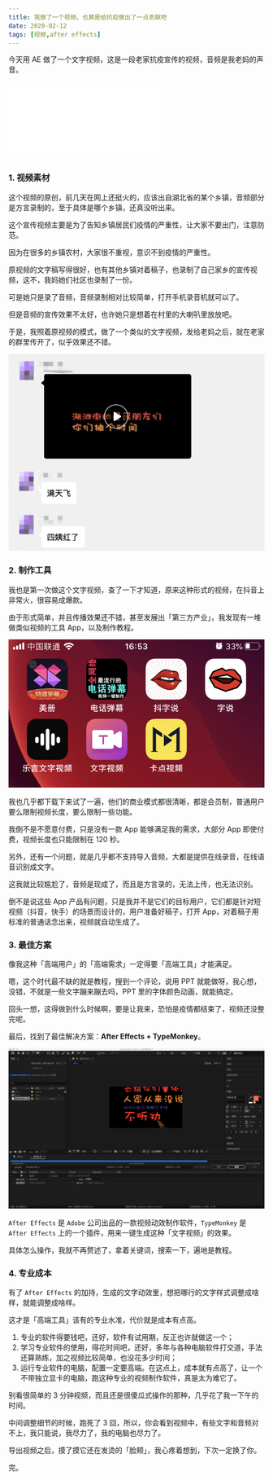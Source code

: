 ```yaml
---
title: 我做了一个视频，也算是给抗疫做出了一点贡献吧
date: 2020-02-12
tags: [视频,after effects]
---
```


今天用 AE 做了一个文字视频，这是一段老家抗疫宣传的视频，音频是我老妈的声音。

<iframe src="//player.bilibili.com/player.html?aid=88803548&cid=151699263&page=1" scrolling="no" border="0" frameborder="no" framespacing="0" allowfullscreen="true"> </iframe>

### 1. 视频素材
这个视频的原创，前几天在网上还挺火的，应该出自湖北省的某个乡镇，音频部分是方言录制的，至于具体是哪个乡镇，还真没听出来。

这个宣传视频主要是为了告知乡镇居民们疫情的严重性，让大家不要出门，注意防范。

因为在很多的乡镇农村，大家很不重视，意识不到疫情的严重性。

原视频的文字稿写得很好，也有其他乡镇对着稿子，也录制了自己家乡的宣传视频，这不，我妈她们社区也录制了一份。

可是她只是录了音频，音频录制相对比较简单，打开手机录音机就可以了。

但是音频的宣传效果不太好，也许她只是想着在村里的大喇叭里放放吧。

于是，我照着原视频的模式，做了一个类似的文字视频，发给老妈之后，就在老家的群里传开了，似乎效果还不错。

![](./_image/2020-02-13-22-49-09.png)

### 2. 制作工具
我也是第一次做这个文字视频，查了一下才知道，原来这种形式的视频，在抖音上非常火，很容易成爆款。

由于形式简单，并且传播效果还不错，甚至发展出「第三方产业」，我发现有一堆做类似视频的工具 App，以及制作教程。

![](./_image/IMG_4882.jpg)

我也几乎都下载下来试了一遍，他们的商业模式都很清晰，都是会员制，普通用户要么限制视频长度，要么限制一些功能。

我倒不是不愿意付费，只是没有一款 App 能够满足我的需求，大部分 App 即使付费，视频长度也只能限制在 120 秒。

另外，还有一个问题，就是几乎都不支持导入音频，大都是提供在线录音，在线语音识别成文字。

这我就比较尴尬了，音频是现成了，而且是方言录的，无法上传，也无法识别。

倒不是说这些 App 产品有问题，只是我并不是它们的目标用户，它们都是针对短视频（抖音，快手）的场景而设计的，用户准备好稿子，打开 App，对着稿子用标准的普通话念出来，视频就自动生成了。

### 3. 最佳方案
像我这种「高端用户」的「高端需求」一定得要「高端工具」才能满足。

嗯，这个时代最不缺的就是教程，搜到一个评论，说用 PPT 就能做呀，我心想，没错，不就是一些文字蹦来蹦去吗，PPT 里的字体颜色动画，就能搞定。

回头一想，这得做到什么时候啊，要是让我来，恐怕是疫情都结束了，视频还没整完呢。

最后，找到了最佳解决方案：**After Effects + TypeMonkey**。

![](./_image/2020-02-12-16-00-16.png)

`After Effects` 是 `Adobe` 公司出品的一款视频动效制作软件，`TypeMonkey` 是 `After Effects` 上的一个插件，用来一键生成这种「文字视频」的效果。

具体怎么操作，我就不再赘述了，拿着关键词，搜索一下，遍地是教程。

### 4. 专业成本
有了 `After Effects` 的加持，生成的文字动效里，想把哪行的文字样式调整成啥样，就能调整成啥样。

这才是「高端工具」该有的专业水准，代价就是成本有点高。

1. 专业的软件得要钱吧，还好，软件有试用期，反正也许就做这一个；
2. 学习专业软件的使用，得花时间吧，还好，多年与各种电脑软件打交道，手法还算熟练，加之视频比较简单，也没花多少时间；
3. 运行专业软件的电脑，配置一定要高端。在这点上，成本就有点高了，让一个不带独立显卡的电脑，跑这种专业的视频制作软件，真是太为难它了。

别看很简单的 3 分钟视频，而且还是很傻瓜式操作的那种，几乎花了我一下午的时间。

中间调整细节的时候，跑死了 3 回，所以，你会看到视频中，有些文字和音频对不上，我只能说，我尽力了，我的电脑也尽力了。

导出视频之后，摸了摸它还在发烫的「脸颊」，我心疼着想到，下次一定换了你。

完。